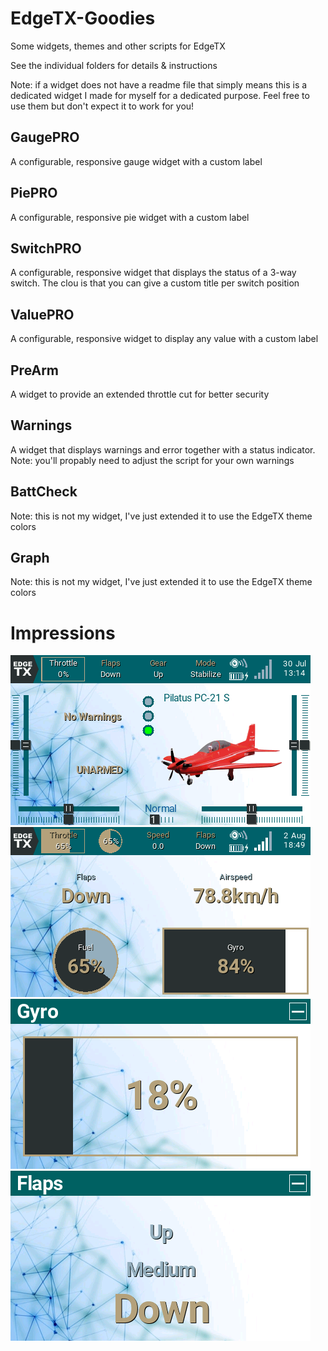 # EdgeTX-Goodies
Some widgets, themes and other scripts for EdgeTX

See the individual folders for details & instructions

Note: if a widget does not have a readme file that simply means this is a dedicated widget I made for myself for a dedicated purpose. Feel free to use them but don't expect it to work for you!

## GaugePRO
A configurable, responsive gauge widget with a custom label

## PiePRO
A configurable, responsive pie widget with a custom label

## SwitchPRO
A configurable, responsive widget that displays the status of a 3-way switch. The clou is that you can give a custom title per switch position

## ValuePRO
A configurable, responsive widget to display any value with a custom label

## PreArm
A widget to provide an extended throttle cut for better security

## Warnings
A widget that displays warnings and error together with a status indicator. 
Note: you'll propably need to adjust the script for your own warnings

## BattCheck
Note: this is not my widget, I've just extended it to use the EdgeTX theme colors

## Graph
Note: this is not my widget, I've just extended it to use the EdgeTX theme colors


# Impressions
![alt](./THEMES/GrownUp/Screenshot1.png)
![alt](./SCREENSHOTS/screenshot_tx16s_22-08-02_18-49-59.png)
![alt](./SCREENSHOTS/screenshot_tx16s_22-08-02_18-51-48.png)
![alt](./SCREENSHOTS/screenshot_tx16s_22-08-02_18-52-08.png)
